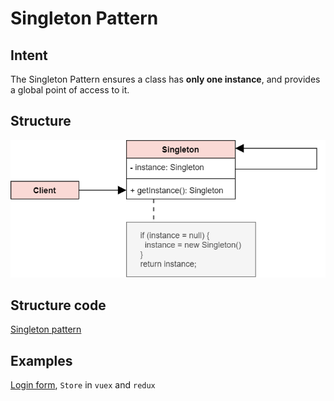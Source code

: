 # Singleton Pattern

## Intent
The Singleton Pattern ensures a class has **only one instance**, and provides a global point of access to it.

## Structure
![Singleton](../../pics/singleton.png)

## Structure code
[Singleton pattern](./singleton.ts)

## Examples
[Login form](./examples/loginForm.html), `Store` in `vuex` and `redux`



